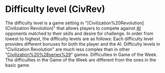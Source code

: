 # Difficulty level (CivRev)

The difficulty level is a game setting in "[Civilization%20Revolution](Civilization Revolution)" that allows players to compete against [AI](AI) opponents matched to their skills and desire for challenge. In order from lowest to highest, the difficulty levels are as follows:
Each difficulty level provides different bonuses for both the player and the AI. Difficulty levels in "Civilization Revolution" are much less complex than in other "[Civilization%20%28series%29](Civilization)" games.
Difficulties in Game of the Week.
The difficulties in the Game of the Week are different from the ones in the basic game.